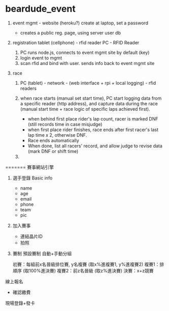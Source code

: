 # beardude_event

1. event mgmt - website (heroku?)
    create at laptop, set a password

    - creates a public reg. page, using server user db


2. registration
    tablet (cellphone) - rfid reader
    PC - RFID Reader

    1. PC runs node.js, connects to event mgmt site by default (key)
    2. login event to mgmt
    3. scan rfid and bind with user. sends info back to event mgmt site


3. race
    1. PC (tablet) - network - (web interface + rpi + local logging) - rfid readers
    2. when race starts (manual set start time), PC start logging data from a specific reader (http address), and capture data during the race (manual start time + race logic of specific laps achieved first).
        - when behind first place rider's lap count, racer is marked DNF (still records time in case misjudge)
        - when first place rider finishes, race ends after first racer's last lap time x 2, otherwise DNF.
        - Race ends automatically
        - When done, list all racers' record, and allow judge to revise data (mark DNF or shift time)
        
    3. 



=======
賽事網站引擎

1. 選手登錄
 Basic info
    - name
    - age
    - email
    - phone
    - team 
    - pic

2. 加入賽事
    - 連結晶片ID
    - 拍照
 
3. 賽制
    預設賽制
      自動+手動分組 

      初賽：每組前x名晉級排位賽, y名複賽 (取x%進複賽1, y%進複賽2)
      複賽1：排順序 (取100%進決賽)
      複賽2：前z名晉級 (取z%進決賽)
      決賽：x+z競賽

線上報名
 - 確認繳費

現場登錄+發卡

